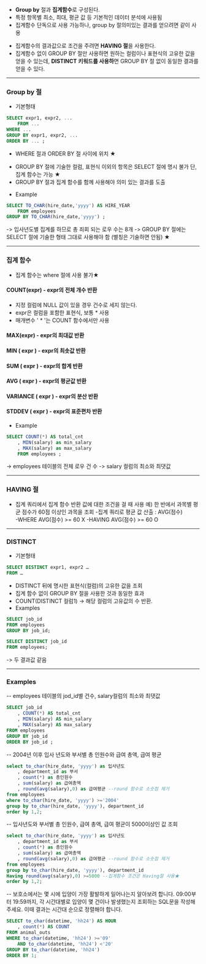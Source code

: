 * **Group by** 절과 **집계함수**로 구성된다.
* 특정 항목별 최소, 최대, 평균 값 등 기본적인 데이터 분석에 사용됨
* 집계함수 단독으로 사용 가능하나, group by 절의미있는 결과를 얻으려면 같이 사용
- 집계함수의 결과값으로 조건을 주려면 **HAVING 절**을 사용한다.
- 집계함수 없이 GROUP BY 절만 사용하면 원하는 컬럼이나 표현식의 고유한 값을 얻을 수 있는데, **DISTINCT 키워드를 사용하**면 GROUP BY 절 없이 동일한 결과를 얻을 수 있다.
***

### Group by 절
* 기본형태 
```sql
SELECT expr1, expr2, ...
	FROM ...
WHERE ...
GROUP BY expr1, expr2, ...
ORDER BY ... ;
```
* WHERE 절과 ORDER BY 절 사이에 위치 ★
- GROUP BY 절에 기술한 컬럼, 표현식 이외의 항목은 SELECT 절에 명시 불가 단, 집계 함수는 가능 ★
- GROUP BY 절과 집계 함수를 함께 사용해야 의미 있는 결과를 도출
* Example
```sql
SELECT TO_CHAR(hire_date,'yyyy') AS HIRE_YEAR
	FROM employees 
GROUP BY TO_CHAR(hire_date,'yyyy') ;
```
-> 입사년도별 집계를 하므로 총 죄회 되는 로우 수는 8개 
-> GROUP BY 절에는 SELECT 절에 기술한 형태 그대로 사용해야 함 (별칭은 기술하면 안됨) ★
***
### 집계 함수
- 집계 함수는 where 절에 사용 불가★
#### COUNT(expr) - expr의 전체 개수 반환
- 지정 컬럼에 NULL 값이 있을 경우 건수로 세지 않는다.
- expr은 컬럼을 포함한 표현식, 보통 * 사용
- 매개변수 ' * '는 COUNT 함수에서만 사용
#### MAX(expr) - expr의 최대값 반환
#### MIN ( expr ) - expr의 최솟값 반환
#### SUM ( expr ) - expr의 합계 반환 
#### AVG ( expr ) - expr의 평균값 반환 
#### VARIANCE ( expr ) - expr의 분산 반환 
#### STDDEV ( expr ) - expr의 표준편차 반환
* Example
```sql
SELECT COUNT(*) AS total_cnt
	, MIN(salary) as min_salary 
    , MAX(salary) as max_salary
    FROM employees ;
```
-> employees 테이블의 전체 로우 건 수
-> salary 컬럼의 최소와 최댓값
***
### HAVING 절 
* 집계 쿼리에서 집계 함수 반환 값에 대한 조건을 걸 때 사용
예) 한 반에서 과목별 평균 점수가 60점 이상인 과목을 조회 
-집계 쿼리로 평균 값 산출 : AVG(점수)  
-WHERE AVG(점수) >= 60  X 
-HAVING AVG(점수) >= 60  O
***
### DISTINCT 
* 기본형태
```sql
SELECT DISTINCT expr1, expr2 … 
FROM … 
```
* DISTINCT 뒤에 명시한 표현식(컬럼)의 고유한 값을 조회 
* 집계 함수 없이 GROUP BY 절을 사용한 것과 동일한 효과
* COUNT(DISTINCT 컬럼1) -> 해당 컬럼의 고유값의 수 반환.
* Examples
```sql
SELECT job_id 
FROM employees
GROUP BY job_id; 

SELECT DISTINCT job_id 
FROM employees;
```
-> 두 결과값 같음
***
### Examples 
-- employees 테이블의 jod_id별 건수, salary컬럼의 최소와 최댓값
```sql
SELECT job_id
    , COUNT(*) AS total_cnt
    , MIN(salary) AS min_salary
    , MAX(salary) AS max_salary
FROM employees
GROUP BY job_id
ORDER BY job_id ;
```
-- 2004년 이후 입사 년도와 부서별 총 인원수와 급여 총액, 급여 평균
```sql 
select to_char(hire_date, 'yyyy') as 입사년도
    , department_id as 부서
    , count(*) as 총인원수
    , sum(salary) as 급여총액
    , round(avg(salary),0) as 급여평균 --round 함수로 소숫점 제거
from employees
where to_char(hire_date, 'yyyy') >='2004'
group by to_char(hire_date, 'yyyy'), department_id
order by 1,2;
```
-- 입사년도와 부서별 총 인원수, 급여 총액, 급여 평균이 5000이상인 값 조회 
```sql
select to_char(hire_date, 'yyyy') as 입사년도
    , department_id as 부서
    , count(*) as 총인원수
    , sum(salary) as 급여총액
    , round(avg(salary),0) as 급여평균 --round 함수로 소숫점 제거
from employees
group by to_char(hire_date, 'yyyy'), department_id
Having round(avg(salary),0) >=5000 --집계함수 조건은 Having절 사용★
order by 1,2;
```
-- 보호소에서는 몇 시에 입양이 가장 활발하게 일어나는지 알아보려 합니다. 09:00부터 19:59까지, 각 시간대별로 입양이 몇 건이나 발생했는지 조회하는 SQL문을 작성해주세요. 이때 결과는 시간대 순으로 정렬해야 합니다.
```sql
SELECT to_char(datetime, 'hh24') AS HOUR
    , count(*) AS COUNT
FROM animal_outs
WHERE to_char(datetime, 'hh24') >='09'
    AND to_char(datetime, 'hh24') <'20'
GROUP BY to_char(datetime, 'hh24')
ORDER BY 1;
```
